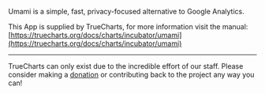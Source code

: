 Umami is a simple, fast, privacy-focused alternative to Google Analytics.

This App is supplied by TrueCharts, for more information visit the manual: [https://truecharts.org/docs/charts/incubator/umami](https://truecharts.org/docs/charts/incubator/umami)

---

TrueCharts can only exist due to the incredible effort of our staff.
Please consider making a [donation](https://truecharts.org/docs/about/sponsor) or contributing back to the project any way you can!
